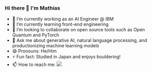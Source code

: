 ### Hi there 👋 I'm Mathias

- 🔭 I’m currently working as an AI Engineer @ IBM 
- 🌱 I’m currently learning front-end engineering
- 👯 I’m looking to collaborate on open source tools such as Open Quantum and PyTorch
- 💬 Ask me about generative AI, natural language processing, and productionizing machine learning models
- 😄 Pronouns: He/Him
- ⚡ Fun fact: Studied in Japan and enjoys bouldering!
- 📫 How to reach me: <a href="https://linkedin.com/in/mathiasdsouza"><img src="https://img.shields.io/badge/-Mathias%20D'souza-0077B5?style=flat&logo=Linkedin&logoColor=white"/></a>

<!--
**ds-mathias/ds-mathias** is a ✨ _special_ ✨ repository because its `README.md` (this file) appears on your GitHub profile.

Here are some ideas to get you started:

- 🔭 I’m currently working on ...
- 🌱 I’m currently learning ...
- 👯 I’m looking to collaborate on ...
- 🤔 I’m looking for help with ...
- 💬 Ask me about ...
- 📫 How to reach me: ...
- 😄 Pronouns: ...
- ⚡ Fun fact: ...
-->
